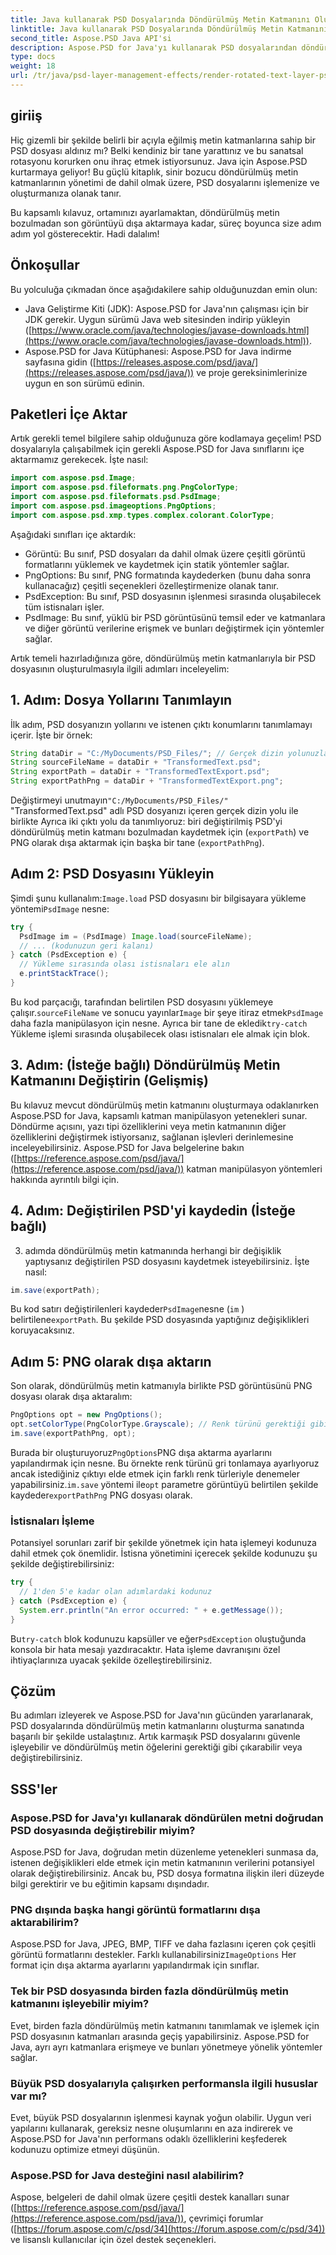 ```yaml
---
title: Java kullanarak PSD Dosyalarında Döndürülmüş Metin Katmanını Oluşturma
linktitle: Java kullanarak PSD Dosyalarında Döndürülmüş Metin Katmanını Oluşturma
second_title: Aspose.PSD Java API'si
description: Aspose.PSD for Java'yı kullanarak PSD dosyalarından döndürülmüş metin katmanlarını nasıl çıkaracağınızı ve oluşturacağınızı öğrenin. Bu adım adım kılavuz, kurulumdan dışa aktarmaya kadar her şeyi kapsar.
type: docs
weight: 18
url: /tr/java/psd-layer-management-effects/render-rotated-text-layer-psd/
---
```

## giriiş

Hiç gizemli bir şekilde belirli bir açıyla eğilmiş metin katmanlarına sahip bir PSD dosyası aldınız mı? Belki kendiniz bir tane yarattınız ve bu sanatsal rotasyonu korurken onu ihraç etmek istiyorsunuz. Java için Aspose.PSD kurtarmaya geliyor! Bu güçlü kitaplık, sinir bozucu döndürülmüş metin katmanlarının yönetimi de dahil olmak üzere, PSD dosyalarını işlemenize ve oluşturmanıza olanak tanır. 

Bu kapsamlı kılavuz, ortamınızı ayarlamaktan, döndürülmüş metin bozulmadan son görüntüyü dışa aktarmaya kadar, süreç boyunca size adım adım yol gösterecektir. Hadi dalalım!

## Önkoşullar

Bu yolculuğa çıkmadan önce aşağıdakilere sahip olduğunuzdan emin olun:

- Java Geliştirme Kiti (JDK): Aspose.PSD for Java'nın çalışması için bir JDK gerekir. Uygun sürümü Java web sitesinden indirip yükleyin ([https://www.oracle.com/java/technologies/javase-downloads.html](https://www.oracle.com/java/technologies/javase-downloads.html)).
- Aspose.PSD for Java Kütüphanesi: Aspose.PSD for Java indirme sayfasına gidin ([https://releases.aspose.com/psd/java/](https://releases.aspose.com/psd/java/)) ve proje gereksinimlerinize uygun en son sürümü edinin.

## Paketleri İçe Aktar

Artık gerekli temel bilgilere sahip olduğunuza göre kodlamaya geçelim! PSD dosyalarıyla çalışabilmek için gerekli Aspose.PSD for Java sınıflarını içe aktarmamız gerekecek. İşte nasıl:

```java
import com.aspose.psd.Image;
import com.aspose.psd.fileformats.png.PngColorType;
import com.aspose.psd.fileformats.psd.PsdImage;
import com.aspose.psd.imageoptions.PngOptions;
import com.aspose.psd.xmp.types.complex.colorant.ColorType;
```

Aşağıdaki sınıfları içe aktardık:

- Görüntü: Bu sınıf, PSD dosyaları da dahil olmak üzere çeşitli görüntü formatlarını yüklemek ve kaydetmek için statik yöntemler sağlar.
- PngOptions: Bu sınıf, PNG formatında kaydederken (bunu daha sonra kullanacağız) çeşitli seçenekleri özelleştirmenize olanak tanır.
- PsdException: Bu sınıf, PSD dosyasının işlenmesi sırasında oluşabilecek tüm istisnaları işler.
- PsdImage: Bu sınıf, yüklü bir PSD görüntüsünü temsil eder ve katmanlara ve diğer görüntü verilerine erişmek ve bunları değiştirmek için yöntemler sağlar.

Artık temeli hazırladığınıza göre, döndürülmüş metin katmanlarıyla bir PSD dosyasının oluşturulmasıyla ilgili adımları inceleyelim:

## 1. Adım: Dosya Yollarını Tanımlayın

İlk adım, PSD dosyanızın yollarını ve istenen çıktı konumlarını tanımlamayı içerir. İşte bir örnek:

```java
String dataDir = "C:/MyDocuments/PSD_Files/"; // Gerçek dizin yolunuzla değiştirin
String sourceFileName = dataDir + "TransformedText.psd";
String exportPath = dataDir + "TransformedTextExport.psd";
String exportPathPng = dataDir + "TransformedTextExport.png";
```

Değiştirmeyi unutmayın`"C:/MyDocuments/PSD_Files/"` "TransformedText.psd" adlı PSD dosyanızı içeren gerçek dizin yolu ile birlikte Ayrıca iki çıktı yolu da tanımlıyoruz: biri değiştirilmiş PSD'yi döndürülmüş metin katmanı bozulmadan kaydetmek için (`exportPath`) ve PNG olarak dışa aktarmak için başka bir tane (`exportPathPng`).

## Adım 2: PSD Dosyasını Yükleyin

 Şimdi şunu kullanalım:`Image.load` PSD dosyasını bir bilgisayara yükleme yöntemi`PsdImage` nesne:

```java
try {
  PsdImage im = (PsdImage) Image.load(sourceFileName);
  // ... (kodunuzun geri kalanı)
} catch (PsdException e) {
  // Yükleme sırasında olası istisnaları ele alın
  e.printStackTrace();
}
```

 Bu kod parçacığı, tarafından belirtilen PSD dosyasını yüklemeye çalışır.`sourceFileName` ve sonucu yayınlar`Image` bir şeye itiraz etmek`PsdImage` daha fazla manipülasyon için nesne. Ayrıca bir tane de ekledik`try-catch` Yükleme işlemi sırasında oluşabilecek olası istisnaları ele almak için blok.

## 3. Adım: (İsteğe bağlı) Döndürülmüş Metin Katmanını Değiştirin (Gelişmiş)

Bu kılavuz mevcut döndürülmüş metin katmanını oluşturmaya odaklanırken Aspose.PSD for Java, kapsamlı katman manipülasyon yetenekleri sunar. Döndürme açısını, yazı tipi özelliklerini veya metin katmanının diğer özelliklerini değiştirmek istiyorsanız, sağlanan işlevleri derinlemesine inceleyebilirsiniz. Aspose.PSD for Java belgelerine bakın ([https://reference.aspose.com/psd/java/](https://reference.aspose.com/psd/java/)) katman manipülasyon yöntemleri hakkında ayrıntılı bilgi için.

## 4. Adım: Değiştirilen PSD'yi kaydedin (İsteğe bağlı)

3. adımda döndürülmüş metin katmanında herhangi bir değişiklik yaptıysanız değiştirilen PSD dosyasını kaydetmek isteyebilirsiniz. İşte nasıl:

```java
im.save(exportPath);
```

 Bu kod satırı değiştirilenleri kaydeder`PsdImage`nesne (`im` ) belirtilene`exportPath`. Bu şekilde PSD dosyasında yaptığınız değişiklikleri koruyacaksınız.

## Adım 5: PNG olarak dışa aktarın

Son olarak, döndürülmüş metin katmanıyla birlikte PSD görüntüsünü PNG dosyası olarak dışa aktaralım:

```java
PngOptions opt = new PngOptions();
opt.setColorType(PngColorType.Grayscale); // Renk türünü gerektiği gibi ayarlayın
im.save(exportPathPng, opt);
```

 Burada bir oluşturuyoruz`PngOptions`PNG dışa aktarma ayarlarını yapılandırmak için nesne. Bu örnekte renk türünü gri tonlamaya ayarlıyoruz ancak istediğiniz çıktıyı elde etmek için farklı renk türleriyle denemeler yapabilirsiniz.`im.save` yöntemi ile`opt` parametre görüntüyü belirtilen şekilde kaydeder`exportPathPng` PNG dosyası olarak.

### İstisnaları İşleme

Potansiyel sorunları zarif bir şekilde yönetmek için hata işlemeyi kodunuza dahil etmek çok önemlidir. İstisna yönetimini içerecek şekilde kodunuzu şu şekilde değiştirebilirsiniz:

```java
try {
  // 1'den 5'e kadar olan adımlardaki kodunuz
} catch (PsdException e) {
  System.err.println("An error occurred: " + e.getMessage());
}
```

 Bu`try-catch` blok kodunuzu kapsüller ve eğer`PsdException` oluştuğunda konsola bir hata mesajı yazdıracaktır. Hata işleme davranışını özel ihtiyaçlarınıza uyacak şekilde özelleştirebilirsiniz.

## Çözüm

Bu adımları izleyerek ve Aspose.PSD for Java'nın gücünden yararlanarak, PSD dosyalarında döndürülmüş metin katmanlarını oluşturma sanatında başarılı bir şekilde ustalaştınız. Artık karmaşık PSD dosyalarını güvenle işleyebilir ve döndürülmüş metin öğelerini gerektiği gibi çıkarabilir veya değiştirebilirsiniz.

## SSS'ler

### Aspose.PSD for Java'yı kullanarak döndürülen metni doğrudan PSD dosyasında değiştirebilir miyim?

Aspose.PSD for Java, doğrudan metin düzenleme yetenekleri sunmasa da, istenen değişiklikleri elde etmek için metin katmanının verilerini potansiyel olarak değiştirebilirsiniz. Ancak bu, PSD dosya formatına ilişkin ileri düzeyde bilgi gerektirir ve bu eğitimin kapsamı dışındadır.

### PNG dışında başka hangi görüntü formatlarını dışa aktarabilirim?

 Aspose.PSD for Java, JPEG, BMP, TIFF ve daha fazlasını içeren çok çeşitli görüntü formatlarını destekler. Farklı kullanabilirsiniz`ImageOptions` Her format için dışa aktarma ayarlarını yapılandırmak için sınıflar.

### Tek bir PSD dosyasında birden fazla döndürülmüş metin katmanını işleyebilir miyim?

Evet, birden fazla döndürülmüş metin katmanını tanımlamak ve işlemek için PSD dosyasının katmanları arasında geçiş yapabilirsiniz. Aspose.PSD for Java, ayrı ayrı katmanlara erişmeye ve bunları yönetmeye yönelik yöntemler sağlar.

### Büyük PSD dosyalarıyla çalışırken performansla ilgili hususlar var mı?

Evet, büyük PSD dosyalarının işlenmesi kaynak yoğun olabilir. Uygun veri yapılarını kullanarak, gereksiz nesne oluşumlarını en aza indirerek ve Aspose.PSD for Java'nın performans odaklı özelliklerini keşfederek kodunuzu optimize etmeyi düşünün.

### Aspose.PSD for Java desteğini nasıl alabilirim?

Aspose, belgeleri de dahil olmak üzere çeşitli destek kanalları sunar ([https://reference.aspose.com/psd/java/](https://reference.aspose.com/psd/java/)), çevrimiçi forumlar ([https://forum.aspose.com/c/psd/34](https://forum.aspose.com/c/psd/34)) ve lisanslı kullanıcılar için özel destek seçenekleri.